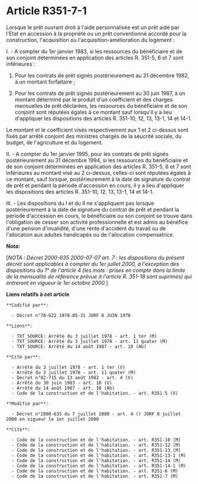 # Article R351-7-1

Lorsque le prêt ouvrant droit à l'aide personnalisée est un prêt aidé par l'Etat en accession à la propriété ou un prêt
conventionné accordé pour la construction, l'acquisition ou l'acquisition-amélioration du logement :

I. - A compter du 1er janvier 1983, si les ressources du bénéficiaire et de son conjoint déterminées en application des
articles R. 351-5, 6 et 7 sont inférieures :

1. Pour les contrats de prêt signés postérieurement au 31 décembre 1982, à un montant forfaitaire ;

2. Pour les contrats de prêt signés postérieurement au 30 juin 1987, à un montant déterminé par le produit d'un coefficient
et des charges mensuelles de prêt déclarées, les ressources du bénéficiaire et de son conjoint sont réputées égales à ce
montant sauf lorsqu'il y a lieu d'appliquer les dispositions des articles R. 351-10, 12, 13, 13-1, 14 et 14-1.

Le montant et le coefficient visés respectivement aux 1 et 2 ci-dessus sont fixés par arrêté conjoint des ministres chargés
de la séucrité sociale, du budget, de l'agriculture et du logement.

II. - A compter du 1er janvier 1995, pour les contrats de prêt signés postérieurement au 31 décembre 1994, si les ressources
du bénéficiaire et de son conjoint déterminées en application des articles R. 351-5, 6 et 7 sont inférieures au montant visé
au 2 ci-dessus, celles-ci sont réputées égales à ce montant, sauf lorsque, postérieurement à la date de signature du contrat
de prêt et pendant la période d'accession en cours, il y a lieu d'appliquer les dispositions des articles R. 351-10, 12, 13,
13-1, 14 et 14-1.

III. - Les dispositions du I et du II ne s'appliquent pas lorsque postérieurement à la date de signature du contrat de prêt
et pendant la période d'accession en cours, le bénéficiaire ou son conjoint se trouve dans l'obligation de cesser son
activité professionnelle et est admis au bénéfice d'une pension d'invalidité, d'une rente d'accident du travail ou de
l'allocation aux adultes handicapés ou de l'allocation compensatrice.

**Nota:**

[*NOTA : Décret 2000-635 2000-07-07 art. 7 : les dispositions du présent décret sont applicables à compter du 1er juillet
2000, à l'exception des dispositions du 1° de l'article 4 (les mots : prises en compte dans la limite de la mensualité de
référence prévue à l'article R. 351-18 sont suprimés) qui entreront en vigueur le 1er octobre 2000.*]

**Liens relatifs à cet article**

	**Codifié par**:

	  - Décret n°78-622 1978-05-31 JORF 8 JUIN 1978

	**Liens**:

	  - TXT_SOURCE: Arrêté du 3 juillet 1978 - art. 1 ter (M)
	  - TXT_SOURCE: Arrêté du 3 juillet 1978 - art. 11 quater (M)
	  - TXT_SOURCE: Arrêté du 14 août 1987 - art. 10 (Ab)

	**Cité par**:

	  - Arrêté du 3 juillet 1978 - art. 1 ter (V)
	  - Arrêté du 3 juillet 1978 - art. 11 quater (M)
	  - Décret n°82-715 du 13 août 1982 - art. 4 (V)
	  - Arrêté du 30 juin 1983 - art. 10 (V)
	  - Arrêté du 14 août 1987 - art. 10 (Ab)
	  - Code de la construction et de l'habitation. - art. R351-5 (V)

	**Modifié par**:

	  - Décret n°2000-635 du 7 juillet 2000 - art. 4 () JORF 8 juillet 2000 en vigueur le 1er juillet 2000

	**Cite**:

	  - Code de la construction et de l'habitation. - art. R351-10 (M)
	  - Code de la construction et de l'habitation. - art. R351-12 (M)
	  - Code de la construction et de l'habitation. - art. R351-13 (M)
	  - Code de la construction et de l'habitation. - art. R351-13-1 (M)
	  - Code de la construction et de l'habitation. - art. R351-14 (M)
	  - Code de la construction et de l'habitation. - art. R351-14-1 (M)
	  - Code de la construction et de l'habitation. - art. R351-6 (M)
	  - Code de la construction et de l'habitation. - art. R351-7 (M)
